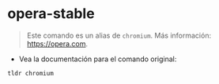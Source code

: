 # opera-stable

> Este comando es un alias de `chromium`.
> Más información: <https://opera.com>.

- Vea la documentación para el comando original:

`tldr chromium`
